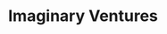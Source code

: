 ---
layout: firm_page
title: "Imaginary Ventures"
id: "imaginary.co"
permalink: "/imaginaryventuresimaginary.co/"
website: "https://imaginary.co"
offices: "New York (United States)"
investment_stages: "Seed, Series A, Series B"
portfolio_companies: "Reformation, Foxtrot, SIMULATE, BREAD BEAUTY SUPPLY, NuORDER"
portfolio_link: "https://imaginary.co/companies"
investment_markets: "Consumer"
founded_year: "2017"
description: "Imaginary Ventures is a leading venture capital firm investing in generationally-defining consumer businesses and the technology that powers them."
linkedin: "https://www.linkedin.com/company/imaginary"
twitter: "https://twitter.com/ImaginaryFund"
instagram: ""
team_page: ""
investor_type: "Venture Capital"
crunchbase: "https://www.crunchbase.com/organization/imaginary-ventures"
pitchbook: "https://pitchbook.com/profiles/investor/173473-84"

# SEO Optimization
meta_title: "Imaginary Ventures - VC Firm - projectstartups.com"
meta_description: "Imaginary Ventures, Imaginary Ventures is a leading venture capital firm investing in generationally-defining consumer businesses and the technology that powers them...."
meta_keywords: "Imaginary Ventures, Consumer, VC firm, venture capital, startup investor, projectstartups.com"
canonical_url: "https://vc.projectstartups.com/imaginaryventuresimaginary.co/"
---